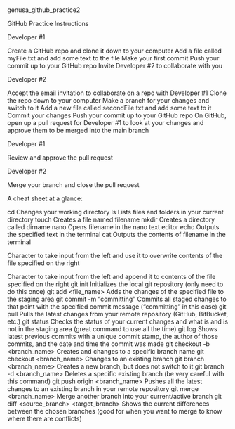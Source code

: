 #
genusa_github_practice2

GitHub Practice Instructions

Developer #1

Create a GitHub repo and clone it down to your computer
Add a file called myFile.txt and add some text to the file
Make your first commit
Push your commit up to your GitHub repo
Invite Developer #2 to collaborate with you

Developer #2

Accept the email invitation to collaborate on a repo with Developer #1
Clone the repo down to your computer
Make a branch for your changes and switch to it
Add a new file called secondFile.txt and add some text to it
Commit your changes
Push your commit up to your GitHub repo
On GitHub, open up a pull request for Developer #1 to look at your changes and approve them to be merged into the main branch

Developer #1

Review and approve the pull request

Developer #2

Merge your branch and close the pull request




A cheat sheet at a glance: 

cd <directory name>
Changes your working directory
ls
Lists files and folders in your current directory
touch <filename>
Creates a file named filename
mkdir <dirname>
Creates a directory called dirname
nano <filename>
Opens filename in the nano text editor
echo <text>
Outputs the specified text in the terminal
cat <filename>
Outputs the contents of filename in the terminal
>
Character to take input from the left and use it to overwrite contents of the file specified on the right
>>
Character to take input from the left and append it to contents of the file specified on the right
git init
Initializes the local git repository (only need to do this once)
git add <file_name>
Adds the changes of the specified file to the staging area
git commit -m “committing”
Commits all staged changes to that point with the specified commit message (“committing” in this case)
git pull
Pulls the latest changes from your remote repository (GitHub, BitBucket, etc.)
git status
Checks the status of your current changes and what is and is not in the staging area (great command to use all the time)
git log
Shows latest previous commits with a unique commit stamp, the author of those commits, and the date and time the commit was made
git checkout -b <branch_name>
Creates and changes to a specific branch name
git checkout <branch_name>
Changes to an existing branch
git branch <branch_name>
Creates a new branch, but does not switch to it
git branch -d <branch_name>
Deletes a specific existing branch (be very careful with this command)
git push origin <branch_name>
Pushes all the latest changes to an existing branch in your remote repository
git merge <branch_name>
Merge another branch into your current/active branch
git diff <source_branch> <target_branch>
Shows the current differences between the chosen branches (good for when you want to merge to know where there are conflicts)


